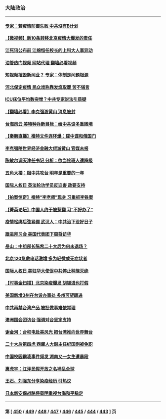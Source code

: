 ### 大陆政治
---
#### [专家：若疫情防御失败 中共没有B计划](../../pages/ncid277/n13882811.md?12120845) 
#### [【微视频】新10条转移北京疫情大爆发的责任](../../pages/ncid277/n13882751.md?12120845) 
#### [江死讯公布前 江绵恒任校长的上科大人事异动](../../pages/ncid277/n13882789.md?12120845) 
#### [油管热门视频 网站代理 翻墙必看视频](http://138.2.39.72:81/youtube.html?epic-marker?12120845)
#### [短视频摧毁新闻业？ 专家：体制是问题根源](../../pages/ncid277/n13882513.md?12120845) 
#### [河北保定疫情 民众戏称靠发烧取暖 苦不堪言](../../pages/ncid277/n13882624.md?12120845) 
#### [ICU床位平均数突增？中共专家说法引质疑](../../pages/ncid277/n13882509.md?12120845) 
#### [【翻墙必看】李克强游黄山 消息被封](../../pages/ncid277/n13882546.md?12120845) 
#### [台海风云 美特种兵新目标：给中共设多重困境](../../pages/ncid277/n13881958.md?12120845) 
#### [【秦鹏直播】推特文件连环爆：碟中谍和俄国门](../../pages/ncid277/n13882409.md?12120845) 
#### [李克强陪世界经济金融大佬游黄山 官媒未报](../../pages/ncid277/n13882460.md?12120845) 
#### [陈敏尔调天津任书记 分析：欲当接班人遭降级](../../pages/ncid277/n13882458.md?12120845) 
#### [五角大楼：阻中共攻台 明年是重要的一年](../../pages/ncid277/n13882467.md?12120845) 
#### [国际人权日 英法轮功学员反迫害 政要支持](../../pages/ncid277/n13882386.md?12120845) 
#### [【拍案惊奇】推特“李老师”现身 习重抓李铁案](../../pages/ncid277/n13882394.md?12120845) 
#### [【菁英论坛】中国人终于被惹翻 习“不好办了”](../../pages/ncid277/n13882351.md?12120845) 
#### [疫情松绑后弦紧绷 武汉人：中共治下没好日子](../../pages/ncid277/n13882348.md?12120845) 
#### [跟进拜习会 美国代表团下周将访华](../../pages/ncid277/n13882361.md?12120845) 
#### [岳山：中组部长陈希二十大后为何未退场？](../../pages/ncid277/n13881951.md?12120845) 
#### [北京120急救电话激增 多为轻微或无症状者](../../pages/ncid277/n13882340.md?12120845) 
#### [国际人权日 美驻华大使促中共停止种族灭绝](../../pages/ncid277/n13882332.md?12120845) 
#### [【时事金扫描】北京染疫爆发 胡锡进也打假](../../pages/ncid277/n13882268.md?12120845) 
#### [美国新增3州在台设办事处 多州可望跟进](../../pages/ncid277/n13882272.md?12120845) 
#### [中共再禁台湾产品 被批做事难依常理](../../pages/ncid277/n13882199.md?12120845) 
#### [澳洲国会团访台 强调对台坚定支持](../../pages/ncid277/n13882259.md?12120845) 
#### [谢金河：台积电赴美风光 把台湾推向世界舞台](../../pages/ncid277/n13882068.md?12120845) 
#### [二十大后第四虎 西藏人大副主任纪国刚被免职](../../pages/ncid277/n13882174.md?12120845) 
#### [中国校园霸凌事件频发 湖南又一女生遭暴殴](../../pages/ncid277/n13882168.md?12120845) 
#### [惠虎宇：江泽民假开放之名祸乱全球](../../pages/ncid277/n13882119.md?12120845) 
#### [王石、刘强东分享染疫经历 引热议](../../pages/ncid277/n13882120.md?12120845) 
#### [日本新安保战略将载明重视台海和平稳定](../../pages/ncid277/n13882057.md?12120845) 

---
#### 第 [ [450](./450.md?12120845) / [449](./449.md?12120845) / [448](./448.md?12120845) / [447](./447.md?12120845) / [446](./446.md?12120845) / [445](./445.md?12120845) / [444](./444.md?12120845) / [443](./443.md?12120845) ] 页
